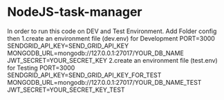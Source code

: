 # NodeJS-task-manager
In order to run this code on DEV and Test Environment.
Add Folder config then 
1.create an environment file (dev.env) for Development
  PORT=3000
  SENDGRID_API_KEY=SEND_GRID_API_KEY
  MONGODB_URL=mongodb://127.0.0.1:27017/YOUR_DB_NAME
  JWT_SECRET=YOUR_SECRET_KEY
2.create an environment file (test.env) for Testing
  PORT=3000
  SENDGRID_API_KEY=SEND_GRID_API_KEY_FOR_TEST
  MONGODB_URL=mongodb://127.0.0.1:27017/YOUR_DB_NAME_TEST
  JWT_SECRET=YOUR_SECRET_KEY_TEST
